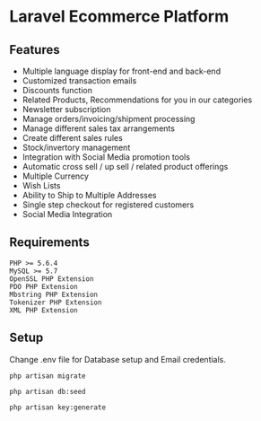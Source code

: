 # Laravel Ecommerce Platform

## Features 
- Multiple language display for front-end and back-end
- Customized transaction emails
- Discounts function
- Related Products, Recommendations for you in our categories
- Newsletter subscription
- Manage orders/invoicing/shipment processing
- Manage different sales tax arrangements
- Create different sales rules
- Stock/invertory management
- Integration with Social Media promotion tools
- Automatic cross sell / up sell / related product offerings
- Multiple Currency
- Wish Lists
- Ability to Ship to Multiple Addresses
- Single step checkout for registered customers
- Social Media Integration

## Requirements

	PHP >= 5.6.4
	MySQL >= 5.7
	OpenSSL PHP Extension
	PDO PHP Extension
	Mbstring PHP Extension
	Tokenizer PHP Extension
	XML PHP Extension


## Setup 

Change .env file for Database setup and Email credentials.

```
php artisan migrate
```

```
php artisan db:seed
```

```
php artisan key:generate
```


